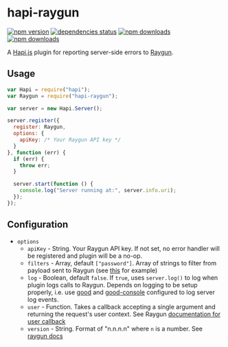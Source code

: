 # hapi-raygun

[![npm version](https://badge.fury.io/js/hapi-raygun.svg)](https://www.npmjs.com/package/hapi-raygun) [![dependencies status](https://david-dm.org/craigbeck/hapi-raygun.svg)](https://david-dm.org/craigbeck/hapi-raygun) [![npm downloads](https://img.shields.io/npm/dt/hapi-raygun.svg)](https://www.npmjs.com/package/hapi-raygun) [![npm downloads](https://img.shields.io/npm/dm/hapi-raygun.svg)](https://www.npmjs.com/package/hapi-raygun)


A [Hapi.js](http://hapijs.com) plugin for reporting server-side errors to [Raygun](https://raygun.io).

## Usage

```js
var Hapi = require("hapi");
var Raygun = require("hapi-raygun");

var server = new Hapi.Server();

server.register({
  register: Raygun,
  options: {
    apiKey: /* Your Raygun API key */
  }
}, function (err) {
  if (err) {
    throw err;
  }

  server.start(function () {
    console.log("Server running at:", server.info.uri);
  });
});
```

## Configuration

- `options`
  - `apiKey` - String. Your Raygun API key. If not set, no error handler will be registered and plugin will be a no-op.
  - `filters` - Array, default `["password"]`. Array of strings to filter from payload sent to Raygun (see [this](https://github.com/MindscapeHQ/raygun4node#sending-request-data) for example)
  - `log` - Boolean, default `false`. If `true`, uses `server.log()` to log when plugin logs calls to Raygun. Depends on logging to be setup properly, i.e. use [good](https://github.com/hapijs/good) and [good-console](https://github.com/hapijs/good-console) configured to log server log events.
  - `user` - Function. Takes a callback accepting a single argument and returning the request's user context. See Raygun [documentation for user callback](https://github.com/MindscapeHQ/raygun4node#affected-user-tracking)
  - `version` - String. Format of "n.n.n.n" where `n` is a number. See [raygun docs](https://github.com/MindscapeHQ/raygun4node#version-tracking)

